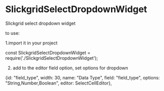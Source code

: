 # SlickgridSelectDropdownWidget
Slickgrid select dropdown widget

to use:

1.import it in your project

const SlickgridSelectDropdownWidget = require('./SlickgridSelectDropdownWidget');

2. add to the editor field option, set options for dropdown

{id: "field_type", width: 30, name: "Data Type", field: "field_type",  options: "String,Number,Boolean", editor: SelectCellEditor},
